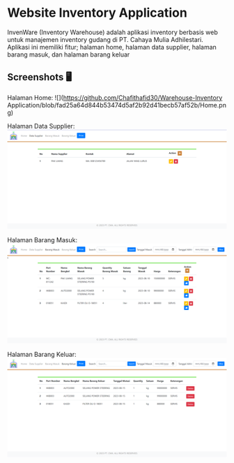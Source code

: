 # Website Inventory Application
InvenWare (Inventory Warehouse) adalah aplikasi inventory berbasis web untuk manajemen inventory gudang di PT. Cahaya Mulia Adhilestari. Aplikasi ini memiliki fitur; halaman home, halaman data supplier, halaman barang masuk, dan halaman barang keluar

## Screenshots 🖥️ 
Halaman Home: 
![](https://github.com/Chafithafid30/Warehouse-Inventory Application/blob/fad25a64d844b53474d5af2b92d41becb57af52b/Home.png)

Halaman Data Supplier: 
![](https://github.com/Chafithafid30/Warehouse-Inventory-Application/blob/fad25a64d844b53474d5af2b92d41becb57af52b/Halaman%20Data%20Supplier.png)

Halaman Barang Masuk:
![](https://github.com/Chafithafid30/Warehouse-Inventory-Application/blob/fad25a64d844b53474d5af2b92d41becb57af52b/Halaman%20Barang%20Masuk.png)

Halaman Barang Keluar:
![](https://github.com/Chafithafid30/Warehouse-Inventory-Application/blob/fad25a64d844b53474d5af2b92d41becb57af52b/Halaman%20Barang%20Keluar.png)

